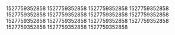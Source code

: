 1527759352858
1527759352858
1527759352858
1527759352858
1527759352858
1527759352858
1527759352858
1527759352858
1527759352858
1527759352858
1527759352858
1527759352858
1527759352858
1527759352858
1527759352858